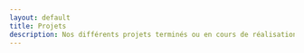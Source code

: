 ```yaml
---
layout: default
title: Projets
description: Nos différents projets terminés ou en cours de réalisation.
---
```

